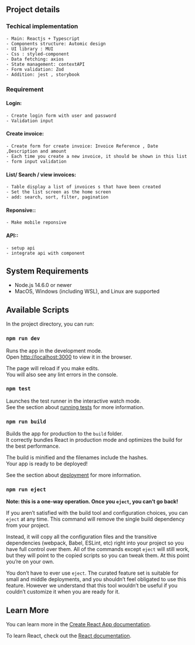 ## Project details

### Techical implementation

    - Main: Reactjs + Typescript
    - Components structure: Automic design
    - UI library : MUI
    - Css : styled-component
    - Data fetching: axios
    - State management: contextAPI
    - Form validation: Zod
    - Addition: jest , storybook

### Requirement

#### Login:

    - Create login form with user and password
    - Validation input

#### Create invoice:

    - Create form for create invoice: Invoice Reference , Date ,Description and amount
    - Each time you create a new invoice, it should be shown in this list
    - form input validation

#### List/ Search / view invoices:

    - Table display a list of invoices s that have been created
    - Set the list screen as the home screen
    - add: search, sort, filter, pagination

#### Reponsive::

    - Make mobile reponsive

#### API::

    - setup api
    - integrate api with component

## System Requirements

- Node.js 14.6.0 or newer
- MacOS, Windows (including WSL), and Linux are supported

## Available Scripts

In the project directory, you can run:

### `npm run dev`

Runs the app in the development mode.\
Open [http://localhost:3000](http://localhost:3000) to view it in the browser.

The page will reload if you make edits.\
You will also see any lint errors in the console.

### `npm test`

Launches the test runner in the interactive watch mode.\
See the section about [running tests](https://facebook.github.io/create-react-app/docs/running-tests) for more information.

### `npm run build`

Builds the app for production to the `build` folder.\
It correctly bundles React in production mode and optimizes the build for the best performance.

The build is minified and the filenames include the hashes.\
Your app is ready to be deployed!

See the section about [deployment](https://facebook.github.io/create-react-app/docs/deployment) for more information.

### `npm run eject`

**Note: this is a one-way operation. Once you `eject`, you can’t go back!**

If you aren’t satisfied with the build tool and configuration choices, you can `eject` at any time. This command will remove the single build dependency from your project.

Instead, it will copy all the configuration files and the transitive dependencies (webpack, Babel, ESLint, etc) right into your project so you have full control over them. All of the commands except `eject` will still work, but they will point to the copied scripts so you can tweak them. At this point you’re on your own.

You don’t have to ever use `eject`. The curated feature set is suitable for small and middle deployments, and you shouldn’t feel obligated to use this feature. However we understand that this tool wouldn’t be useful if you couldn’t customize it when you are ready for it.

## Learn More

You can learn more in the [Create React App documentation](https://facebook.github.io/create-react-app/docs/getting-started).

To learn React, check out the [React documentation](https://reactjs.org/).
